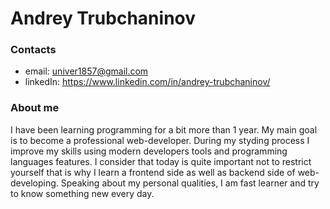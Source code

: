 # Andrey Trubchaninov  

### Contacts  
- email: univer1857@gmail.com  
- linkedIn: https://www.linkedin.com/in/andrey-trubchaninov/  

### About me  
I have been learning programming for a bit more than 1 year. My main goal is to become a professional web-developer. During my styding process I improve my skills using modern developers tools and programming languages features. I consider that today is quite important not to restrict yourself that is why I learn a frontend side as well as backend side of web-developing. Speaking about my personal qualities, I am fast learner and try to know something new every day.
